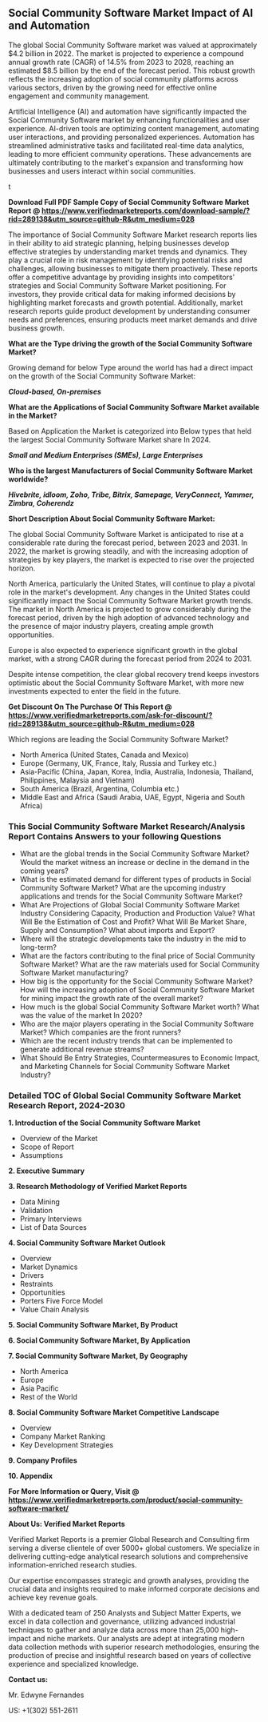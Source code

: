 <h2>Social Community Software Market Impact of AI and Automation</h2><p>The global Social Community Software market was valued at approximately $4.2 billion in 2022. The market is projected to experience a compound annual growth rate (CAGR) of 14.5% from 2023 to 2028, reaching an estimated $8.5 billion by the end of the forecast period. This robust growth reflects the increasing adoption of social community platforms across various sectors, driven by the growing need for effective online engagement and community management.</p><p>Artificial Intelligence (AI) and automation have significantly impacted the Social Community Software market by enhancing functionalities and user experience. AI-driven tools are optimizing content management, automating user interactions, and providing personalized experiences. Automation has streamlined administrative tasks and facilitated real-time data analytics, leading to more efficient community operations. These advancements are ultimately contributing to the market's expansion and transforming how businesses and users interact within social communities.</p>t</p><p id="" class=""><strong>Download Full PDF Sample Copy of Social Community Software Market Report @ <a href="https://www.verifiedmarketreports.com/download-sample/?rid=289138&utm_source=github-R&utm_medium=028" target="_blank">https://www.verifiedmarketreports.com/download-sample/?rid=289138&utm_source=github-R&utm_medium=028</a></strong></p><p>The importance of&nbsp;Social Community Software Market research reports lies in their ability to aid strategic planning, helping businesses develop effective strategies by understanding market trends and dynamics. They play a crucial role in risk management by identifying potential risks and challenges, allowing businesses to mitigate them proactively. These reports offer a competitive advantage by providing insights into competitors' strategies and Social Community Software Market positioning. For investors, they provide critical data for making informed decisions by highlighting market forecasts and growth potential. Additionally, market research reports guide product development by understanding consumer needs and preferences, ensuring products meet market demands and drive business growth.</p><p><strong>What are the&nbsp;Type driving the growth of the Social Community Software Market?</strong></p><p id="" class="">Growing demand for below Type around the world has had a direct impact on the growth of the Social Community Software Market:</p><em><strong>Cloud-based, On-premises</strong></em></p><strong>What are the&nbsp;Applications&nbsp;of Social Community Software Market available in the Market?</strong></p><p id="" class="">Based on Application the Market is categorized into Below types that held the largest Social Community Software Market share In 2024.</p><em><strong>Small and Medium Enterprises (SMEs), Large Enterprises</strong></em></p><strong>Who is the largest Manufacturers of Social Community Software Market worldwide?</strong></p><p><em><strong>Hivebrite, idloom, Zoho, Tribe, Bitrix, Samepage, VeryConnect, Yammer, Zimbra, Coherendz</strong></em></p><p id="" class=""><strong>Short Description About Social Community Software Market:</strong></p><p>The global Social Community Software Market is anticipated to rise at a considerable rate during the forecast period, between 2023 and 2031. In 2022, the market is growing steadily, and with the increasing adoption of strategies by key players, the market is expected to rise over the projected horizon.</p><p>North America, particularly the United States, will continue to play a pivotal role in the market's development. Any changes in the United States could significantly impact the Social Community Software Market growth trends. The market in North America is projected to grow considerably during the forecast period, driven by the high adoption of advanced technology and the presence of major industry players, creating ample growth opportunities.</p><p>Europe is also expected to experience significant growth in the global market, with a strong CAGR during the forecast period from 2024 to 2031.</p><p>Despite intense competition, the clear global recovery trend keeps investors optimistic about the Social Community Software Market, with more new investments expected to enter the field in the future.</p><p id="" class=""><strong>Get Discount On The Purchase Of This Report @ <a href="https://www.verifiedmarketreports.com/ask-for-discount/?rid=289138&utm_source=github-R&utm_medium=028" target="_blank">https://www.verifiedmarketreports.com/ask-for-discount/?rid=289138&utm_source=github-R&utm_medium=028</a></strong></p>Which regions are leading the Social Community Software Market?</p><ul><li>North America (United States, Canada and Mexico)</li><li>Europe (Germany, UK, France, Italy, Russia and Turkey etc.)</li><li>Asia-Pacific (China, Japan, Korea, India, Australia, Indonesia, Thailand, Philippines, Malaysia and Vietnam)</li><li>South America (Brazil, Argentina, Columbia etc.)</li><li>Middle East and Africa (Saudi Arabia, UAE, Egypt, Nigeria and South Africa)</li></ul><h3 id="" class="">This Social Community Software Market Research/Analysis Report Contains Answers to your following Questions</h3><ul><li>What are the global trends in the Social Community Software Market? Would the market witness an increase or decline in the demand in the coming years?</li><li>What is the estimated demand for different types of products in Social Community Software Market? What are the upcoming industry applications and trends for the Social Community Software Market?</li><li>What Are Projections of Global Social Community Software Market Industry Considering Capacity, Production and Production Value? What Will Be the Estimation of Cost and Profit? What Will Be Market Share, Supply and Consumption? What about imports and Export?</li><li>Where will the strategic developments take the industry in the mid to long-term?</li><li>What are the factors contributing to the final price of Social Community Software Market? What are the raw materials used for Social Community Software Market manufacturing?</li><li>How big is the opportunity for the Social Community Software Market? How will the increasing adoption of Social Community Software Market for mining impact the growth rate of the overall market?</li><li>How much is the global Social Community Software Market worth? What was the value of the market In 2020?</li><li>Who are the major players operating in the Social Community Software Market? Which companies are the front runners?</li><li>Which are the recent industry trends that can be implemented to generate additional revenue streams?</li><li>What Should Be Entry Strategies, Countermeasures to Economic Impact, and Marketing Channels for Social Community Software Market Industry?</li></ul><h3 id="" class="">Detailed TOC of Global Social Community Software Market Research Report, 2024-2030</h3><p id="" class=""><strong>1. Introduction of the Social Community Software Market</strong></p><ul><li>Overview of the Market</li><li>Scope of Report</li><li>Assumptions</li></ul><p id="" class=""><strong>2. Executive Summary</strong></p><p id="" class=""><strong>3. Research Methodology of Verified Market Reports</strong></p><ul><li>Data Mining</li><li>Validation</li><li>Primary Interviews</li><li>List of Data Sources</li></ul><p id="" class=""><strong>4. Social Community Software Market Outlook</strong></p><ul><li>Overview</li><li>Market Dynamics</li><li>Drivers</li><li>Restraints</li><li>Opportunities</li><li>Porters Five Force Model</li><li>Value Chain Analysis</li></ul><p id="" class=""><strong>5. Social Community Software Market, By Product</strong></p><p id="" class=""><strong>6. Social Community Software Market, By Application</strong></p><p id="" class=""><strong>7. Social Community Software Market, By Geography</strong></p><ul><li>North America</li><li>Europe</li><li>Asia Pacific</li><li>Rest of the World</li></ul><p id="" class=""><strong>8. Social Community Software Market Competitive Landscape</strong></p><ul><li>Overview</li><li>Company Market Ranking</li><li>Key Development Strategies</li></ul><p id="" class=""><strong>9. Company Profiles</strong></p><p id="" class=""><strong>10. Appendix</strong></p><p id="" class=""><strong>For More Information or Query, Visit @ <a href="https://www.verifiedmarketreports.com/product/social-community-software-market/" target="_blank">https://www.verifiedmarketreports.com/product/social-community-software-market/</a></strong></p><p id="" class=""><strong>About Us: Verified Market Reports</strong></p><p id="" class="">Verified Market Reports is a premier Global Research and Consulting firm serving a diverse clientele of over 5000+ global customers. We specialize in delivering cutting-edge analytical research solutions and comprehensive information-enriched research studies.</p><p id="" class="">Our expertise encompasses strategic and growth analyses, providing the crucial data and insights required to make informed corporate decisions and achieve key revenue goals.</p><p id="" class="">With a dedicated team of 250 Analysts and Subject Matter Experts, we excel in data collection and governance, utilizing advanced industrial techniques to gather and analyze data across more than 25,000 high-impact and niche markets. Our analysts are adept at integrating modern data collection methods with superior research methodologies, ensuring the production of precise and insightful research based on years of collective experience and specialized knowledge.</p><p id="" class=""><strong>Contact us:</strong></p><p id="" class="">Mr. Edwyne Fernandes</p><p id="" class="">US: +1(302) 551-2611</p>